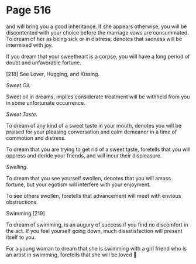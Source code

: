 # Page 516
and will bring you a good inheritance. If she appears otherwise, you will
be discontented with your choice before the marriage vows are consummated.
To dream of her as being sick or in distress, denotes that sadness will
be intermixed with joy.


If you dream that your sweetheart is a corpse, you will have a long
period of doubt and unfavorable fortune.



[218] See Lover, Hugging, and Kissing.


_Sweet Oil_.


Sweet oil in dreams, implies considerate treatment will be withheld
from you in some unfortunate occurrence.


_Sweet Taste_.


To dream of any kind of a sweet taste in your mouth, denotes you
will be praised for your pleasing conversation and calm demeanor
in a time of commotion and distress.


To dream that you are trying to get rid of a sweet taste,
foretells that you will oppress and deride your friends,
and will incur their displeasure.


_Swelling_.


To dream that you see yourself swollen, denotes that you will amass fortune,
but your egotism will interfere with your enjoyment.


To see others swollen, foretells that advancement will meet
with envious obstructions.


Swimming.[219]


To dream of swimming, is an augury of success if you find
no discomfort in the act. If you feel yourself going down,
much dissatisfaction will present itself to you.


For a young woman to dream that she is swimming with a girl friend
who is an artist in swimming, foretells that she will be loved
